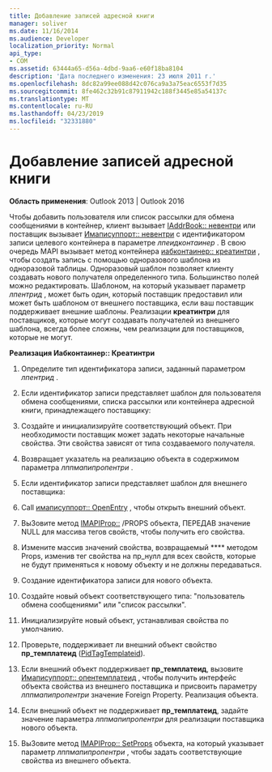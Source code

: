```yaml
---
title: Добавление записей адресной книги
manager: soliver
ms.date: 11/16/2014
ms.audience: Developer
localization_priority: Normal
api_type:
- COM
ms.assetid: 63444a65-d56a-4dbd-9aa6-e60f18ba8104
description: 'Дата последнего изменения: 23 июля 2011 г.'
ms.openlocfilehash: 8dc82a99ee088d42c076ca9a3a75eac6553f7d35
ms.sourcegitcommit: 8fe462c32b91c87911942c188f3445e85a54137c
ms.translationtype: MT
ms.contentlocale: ru-RU
ms.lasthandoff: 04/23/2019
ms.locfileid: "32331880"
---
```

# <a name="adding-address-book-entries"></a>Добавление записей адресной книги

  
  
**Область применения**: Outlook 2013 | Outlook 2016 
  
Чтобы добавить пользователя или список рассылки для обмена сообщениями в контейнер, клиент вызывает [IAddrBook:: невентри](iaddrbook-newentry.md) или поставщик вызывает [Имаписуппорт:: невентри](imapisupport-newentry.md) с идентификатором записи целевого контейнера в параметре _лпеидконтаинер_ . В свою очередь MAPI вызывает метод контейнера [иабконтаинер:: креатинтри](iabcontainer-createentry.md) , чтобы создать запись с помощью одноразового шаблона из одноразовой таблицы. Одноразовый шаблон позволяет клиенту создавать нового получателя определенного типа. Большинство полей можно редактировать. Шаблоном, на который указывает параметр _лпентрид_ , может быть один, который поставщик предоставил или может быть шаблоном от внешнего поставщика, если ваш поставщик поддерживает внешние шаблоны. Реализации **креатинтри** для поставщиков, которые могут создавать получателей из внешнего шаблона, всегда более сложны, чем реализации для поставщиков, которые не могут. 
  
 **Реализация Иабконтаинер:: Креатинтри**
  
1. Определите тип идентификатора записи, заданный параметром _лпентрид_ . 
    
2. Если идентификатор записи представляет шаблон для пользователя обмена сообщениями, списка рассылки или контейнера адресной книги, принадлежащего поставщику:
    
1. Создайте и инициализируйте соответствующий объект. При необходимости поставщик может задать некоторые начальные свойства. Эти свойства зависят от типа создаваемого получателя. 
    
2. Возвращает указатель на реализацию объекта в содержимом параметра _лппмапипропентри_ . 
    
3. Если идентификатор записи представляет шаблон для внешнего поставщика:
    
1. Call [имаписуппорт:: OpenEntry](imapisupport-openentry.md) , чтобы открыть внешний объект. 
    
2. ВыЗовите метод [IMAPIProp::](imapiprop-getprops.md) /PROPS объекта, ПЕРЕДАВ значение NULL для массива тегов свойств, чтобы получить его свойства. 
    
3. Измените массив значений свойства, возвращаемый **** методом Props, изменив тег свойства на пр_нулл для всех свойств, которые не будут применяться к новому объекту и не должны передаваться. 
    
4. Создание идентификатора записи для нового объекта. 
    
5. Создайте новый объект соответствующего типа: "пользователь обмена сообщениями" или "список рассылки".
    
6. Инициализируйте новый объект, устанавливая свойства по умолчанию.
    
7. Проверьте, поддерживает ли внешний объект свойство **пр_темплатеид** ([PidTagTemplateid](pidtagtemplateid-canonical-property.md)). 
    
8. Если внешний объект поддерживает **пр_темплатеид**, вызовите [Имаписуппорт:: опентемплатеид](imapisupport-opentemplateid.md) , чтобы получить интерфейс объекта свойства из внешнего поставщика и присвоить параметру _лппмапипропентри_ значение Foreign Property. Реализация объекта. 
    
9. Если внешний объект не поддерживает **пр_темплатеид**, задайте значение параметра _лппмапипропентри_ для реализации поставщика нового объекта. 
    
10. ВыЗовите метод [IMAPIProp:: SetProps](imapiprop-setprops.md) объекта, на который указывает параметр _лппмапипропентри_ , чтобы задать соответствующие свойства из внешнего объекта. 
    

